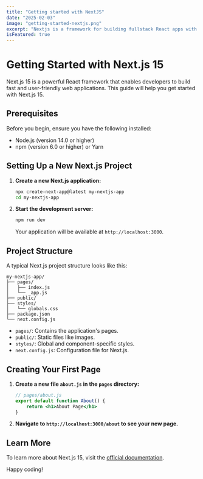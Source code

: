 ```yaml
---
title: "Getting started with NextJS"
date: "2025-02-03"
image: "getting-started-nextjs.png"
excerpt: "Nextjs is a framework for building fullstack React apps with SSR."
isFeatured: true
---
```


# Getting Started with Next.js 15

Next.js 15 is a powerful React framework that enables developers to build fast and user-friendly web applications. This guide will help you get started with Next.js 15.

## Prerequisites

Before you begin, ensure you have the following installed:

-   Node.js (version 14.0 or higher)
-   npm (version 6.0 or higher) or Yarn

## Setting Up a New Next.js Project

1. **Create a new Next.js application:**

    ```bash
    npx create-next-app@latest my-nextjs-app
    cd my-nextjs-app
    ```

2. **Start the development server:**

    ```bash
    npm run dev
    ```

    Your application will be available at `http://localhost:3000`.

## Project Structure

A typical Next.js project structure looks like this:

```
my-nextjs-app/
├── pages/
│   ├── index.js
│   └── _app.js
├── public/
├── styles/
│   └── globals.css
├── package.json
└── next.config.js
```

-   `pages/`: Contains the application's pages.
-   `public/`: Static files like images.
-   `styles/`: Global and component-specific styles.
-   `next.config.js`: Configuration file for Next.js.

## Creating Your First Page

1. **Create a new file `about.js` in the `pages` directory:**

    ```jsx
    // pages/about.js
    export default function About() {
        return <h1>About Page</h1>
    }
    ```

2. **Navigate to `http://localhost:3000/about` to see your new page.**

## Learn More

To learn more about Next.js 15, visit the [official documentation](https://nextjs.org/docs).

Happy coding!
